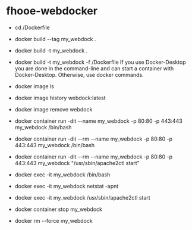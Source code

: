 # fhooe-webdocker

- cd <path-to>/Dockerfile
- docker build --tag my_webdock .
- docker build -t my_webdock .
- docker build -t my_webdock -f <path-to>/Dockerfile
If you use Docker-Desktop you are done in the command-line and can start a container with Docker-Desktop.
Otherwise, use docker commands.

- docker image ls
- docker image history webdock:latest 
- docker image remove webdock

- docker container run -dit --name my_webdock -p 80:80 -p 443:443 my_webdock /bin/bash
- docker container run -dit --rm --name my_webdock -p 80:80 -p 443:443 my_webdock /bin/bash
- docker container run -dit --rm --name my_webdock -p 80:80 -p 443:443 my_webdock "/usr/sbin/apache2ctl start"
- docker exec -it my_webdock /bin/bash
- docker exec -it my_webdock netstat -apnt
- docker exec -it my_webdock /usr/sbin/apache2ctl start
- docker container stop my_webdock
- docker rm --force my_webdock